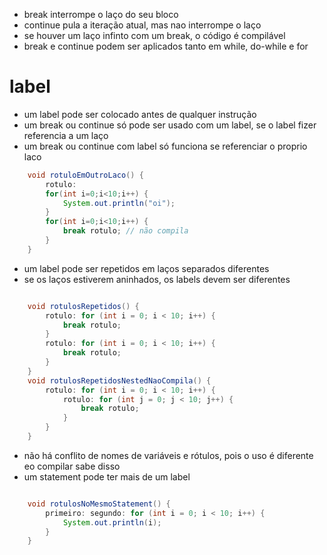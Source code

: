 * break interrompe o laço do seu bloco
* continue pula a iteração atual, mas nao interrompe o laço
* se houver um laço infinto com um break, o código é compilável
* break e continue podem ser aplicados tanto em while, do-while e for

# label

* um label pode ser colocado antes de qualquer instrução
* um break ou continue só pode ser usado com um label, se o label fizer referencia a um laço
* um break ou continue com label só funciona se referenciar o proprio laco

```java
    void rotuloEmOutroLaco() {
        rotulo:
        for(int i=0;i<10;i++) {
            System.out.println("oi");
        }
        for(int i=0;i<10;i++) {
            break rotulo; // não compila
        }
    }
```

* um label pode ser repetidos em laços separados diferentes
* se os laços estiverem aninhados, os labels devem ser diferentes

```java

    void rotulosRepetidos() {
        rotulo: for (int i = 0; i < 10; i++) {
            break rotulo;
        }
        rotulo: for (int i = 0; i < 10; i++) {
            break rotulo;
        }
    }
    void rotulosRepetidosNestedNaoCompila() {
        rotulo: for (int i = 0; i < 10; i++) {
            rotulo: for (int j = 0; j < 10; j++) {
                break rotulo;
            }
        }
    }
```

* não há conflito de nomes de variáveis e rótulos, pois o uso é diferente eo compilar sabe disso
* um statement pode ter mais de um label

```java

    void rotulosNoMesmoStatement() {
        primeiro: segundo: for (int i = 0; i < 10; i++) {
            System.out.println(i);
        }
    }
```

